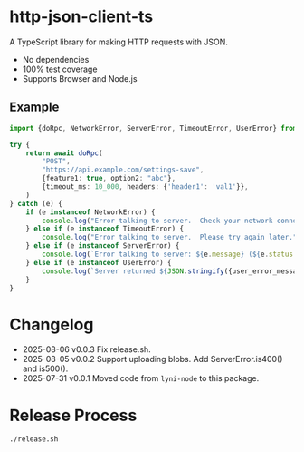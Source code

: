 # http-json-client-ts

A TypeScript library for making HTTP requests with JSON.

- No dependencies
- 100% test coverage
- Supports Browser and Node.js

## Example

```typescript
import {doRpc, NetworkError, ServerError, TimeoutError, UserError} from '@lyni/http-json-client'

try {
    return await doRpc(
        "POST",
        "https://api.example.com/settings-save",
        {feature1: true, option2: "abc"},
        {timeout_ms: 10_000, headers: {'header1': 'val1'}},
    )
} catch (e) {
    if (e instanceof NetworkError) {
        console.log("Error talking to server.  Check your network connection.")
    } else if (e instanceof TimeoutError) {
        console.log("Error talking to server.  Please try again later.")
    } else if (e instanceof ServerError) {
        console.log(`Error talking to server: ${e.message} (${e.status ?? 0})`)
    } else if (e instanceof UserError) {
        console.log(`Server returned ${JSON.stringify({user_error_message: e.message})} (${e.status})`)
    }
}
```

# Changelog

- 2025-08-06 v0.0.3 Fix release.sh.
- 2025-08-05 v0.0.2 Support uploading blobs. Add ServerError.is400() and is500().
- 2025-07-31 v0.0.1 Moved code from `lyni-node` to this package.

# Release Process

`./release.sh`
